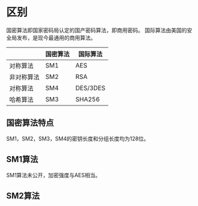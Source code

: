 # 区别
国密算法即国家密码局认定的国产密码算法，即商用密码。
国际算法由美国的安全局发布，是现今最通用的商用算法。

||	国密算法|	国际算法|
|--|-----|-----------|
|对称算法|	SM1|	AES|
|非对称算法	|SM2|	RSA|
|对称算法	|SM4	|DES/3DES|
|哈希算法	|SM3|	SHA256|

## 国密算法特点

SM1，SM2，SM3，SM4的密钥长度和分组长度均为128位。

## SM1算法

SM1算法未公开，加密强度与AES相当。

## SM2算法







